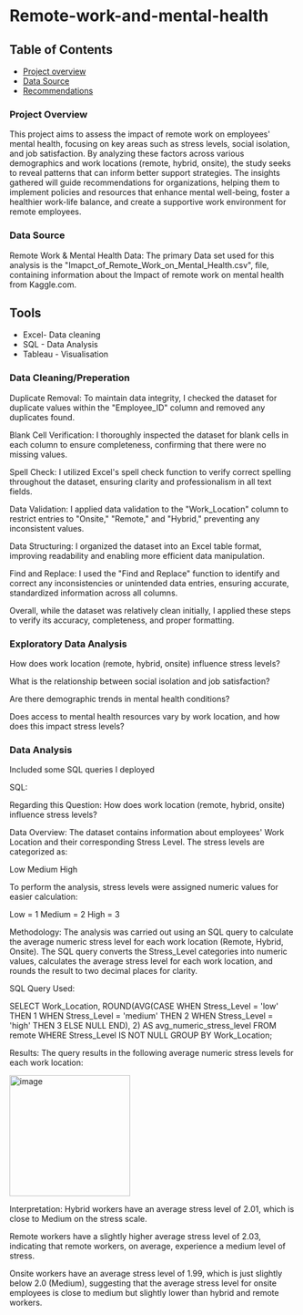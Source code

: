 # Remote-work-and-mental-health

## Table of Contents

- [Project overview](#project-overview)
- [Data Source](#Data-source)
- [Recommendations](#Recommendations)

### Project Overview

This project aims to assess the impact of remote work on employees' mental health, focusing on key areas such as stress levels, social isolation, and job satisfaction. By analyzing these factors across various demographics and work locations (remote, hybrid, onsite), the study seeks to reveal patterns that can inform better support strategies. The insights gathered will guide recommendations for organizations, helping them to implement policies and resources that enhance mental well-being, foster a healthier work-life balance, and create a supportive work environment for remote employees.

### Data Source

Remote Work & Mental Health Data: The primary Data set used for this analysis is the "Imapct_of_Remote_Work_on_Mental_Health.csv", file, containing information
about the Impact of remote work on mental health from Kaggle.com.

## Tools
- Excel- Data cleaning
- SQL - Data Analysis
- Tableau - Visualisation 

### Data Cleaning/Preperation

Duplicate Removal: To maintain data integrity, I checked the dataset for duplicate values within the "Employee_ID" column and removed any duplicates found.

Blank Cell Verification: I thoroughly inspected the dataset for blank cells in each column to ensure completeness, confirming that there were no missing values.

Spell Check: I utilized Excel's spell check function to verify correct spelling throughout the dataset, ensuring clarity and professionalism in all text fields.

Data Validation: I applied data validation to the "Work_Location" column to restrict entries to "Onsite," "Remote," and "Hybrid," preventing any inconsistent values.

Data Structuring: I organized the dataset into an Excel table format, improving readability and enabling more efficient data manipulation.

Find and Replace: I used the "Find and Replace" function to identify and correct any inconsistencies or unintended data entries, ensuring accurate, standardized information across all columns.

Overall, while the dataset was relatively clean initially, I applied these steps to verify its accuracy, completeness, and proper formatting.

### Exploratory Data Analysis

How does work location (remote, hybrid, onsite) influence stress levels?

What is the relationship between social isolation and job satisfaction?

Are there demographic trends in mental health conditions?

Does access to mental health resources vary by work location, and how does this impact stress levels?

### Data Analysis

Included some SQL queries I deployed

SQL:

Regarding this Question: How does work location (remote, hybrid, onsite) influence stress levels?

Data Overview:
The dataset contains information about employees' Work Location and their corresponding Stress Level. The stress levels are categorized as:

Low
Medium
High

To perform the analysis, stress levels were assigned numeric values for easier calculation:

Low = 1
Medium = 2
High = 3

Methodology:
The analysis was carried out using an SQL query to calculate the average numeric stress level for each work location (Remote, Hybrid, Onsite). The SQL query converts the Stress_Level categories into numeric values, calculates the average stress level for each work location, and rounds the result to two decimal places for clarity.

SQL Query Used:

SELECT Work_Location,
       ROUND(AVG(CASE 
                  WHEN Stress_Level = 'low' THEN 1
                  WHEN Stress_Level = 'medium' THEN 2
                  WHEN Stress_Level = 'high' THEN 3
                  ELSE NULL 
                END), 2) AS avg_numeric_stress_level
FROM remote
WHERE Stress_Level IS NOT NULL
GROUP BY Work_Location;

Results:
The query results in the following average numeric stress levels for each work location:

<img width="212" alt="image" src="https://github.com/user-attachments/assets/3c1f9ae4-0977-4f76-a27e-c1069066d6f6">

Interpretation:
Hybrid workers have an average stress level of 2.01, which is close to Medium on the stress scale.

Remote workers have a slightly higher average stress level of 2.03, indicating that remote workers, on average, experience a medium level of stress.

Onsite workers have an average stress level of 1.99, which is just slightly below 2.0 (Medium), suggesting that the average stress level for onsite employees is close to medium but slightly lower than hybrid and remote workers.

